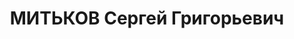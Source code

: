 ---
title: МИТЬКОВ Сергей Григорьевич
description: "Род. в 1896, Польша, Виленская губ., Дисненский уезд, дер. Косаровщина,\
  \ белорус, обр.: начальное, искл. из ВКП(б) в 1936г. Проживал: Минск, Грушевский\
  \ пос. 32, кв. 1. Директор, Гидролизный опытный завод Наркомместпрома \n  Арестован\
  \ 20.06.1937. Обв. по ст. 69, 70, 76, 145 УК БССР - активный член а/с диверс.-тер.\
  \ и шпион.орг.\"правых\". Приговор: ВК ВС СССР, 29.10.1937 – ВМН с конфискацией\
  \ имущества. Расстрелян 30.10.1937, г.Минск. \n  Реабилитирован ВК ВС СССР 23.05.1957"
---